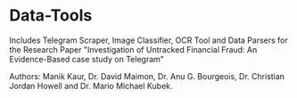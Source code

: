 # Data-Tools
Includes Telegram Scraper, Image Classifier, OCR Tool and Data Parsers for the Research Paper "Investigation of Untracked Financial Fraud: An Evidence-Based case study on Telegram"

Authors: Manik Kaur, Dr. David Maimon, Dr. Anu G. Bourgeois, Dr. Christian Jordan Howell and Dr. Mario Michael Kubek.

